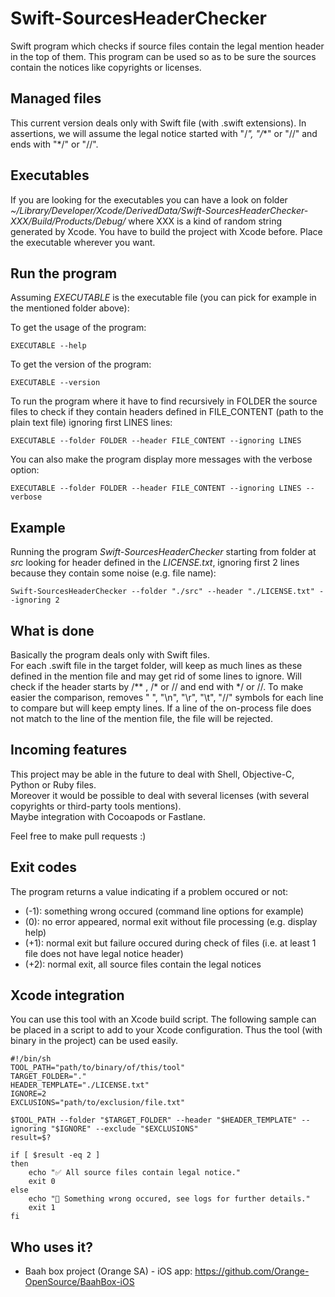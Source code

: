 # Swift-SourcesHeaderChecker

Swift program which checks if source files contain the legal mention header in the top of them.
This program can be used so as to be sure the sources contain the notices like copyrights or licenses.


## Managed files

This current version deals only with Swift file (with .swift extensions).
In assertions, we will assume the legal notice started with "/*", "/*\*"  or "//" and ends with "\*/" or "//".


## Executables

If you are looking for the executables you can have a look on folder _~/Library/Developer/Xcode/DerivedData/Swift-SourcesHeaderChecker-XXX/Build/Products/Debug/_ where XXX is a kind of random string generated by Xcode. You have to build the project with Xcode before. Place the executable wherever you want.


## Run the program

Assuming _EXECUTABLE_ is the executable file (you can pick for example in the mentioned folder above):

To get the usage of the program:

```shell
EXECUTABLE --help
```

To get the version of the program:

```shell
EXECUTABLE --version
```

To run the program where it have to find recursively in FOLDER the source files to check if they contain headers defined in FILE_CONTENT (path to the plain text file) ignoring first LINES lines:

```shell
EXECUTABLE --folder FOLDER --header FILE_CONTENT --ignoring LINES
```

You can also make the program display more messages with the verbose option:

```shell
EXECUTABLE --folder FOLDER --header FILE_CONTENT --ignoring LINES --verbose
```


## Example

Running the program _Swift-SourcesHeaderChecker_ starting from folder at _src_ looking for header defined in the _LICENSE.txt_, ignoring first 2 lines because they contain some noise (e.g. file name):

```shell
Swift-SourcesHeaderChecker --folder "./src" --header "./LICENSE.txt" --ignoring 2
```


## What is done

Basically the program deals only with Swift files.  
For each .swift file in the target folder, will keep as much lines as these defined in the mention file and may get rid of some lines to ignore.
Will check if the header starts by /** , /*  or // and end with \*/ or //.
To make easier the comparison, removes " ", "\n", "\r", "\t", "//" symbols for each line to compare but will keep empty lines.
If a line of the on-process file does not match to the line of the mention file, the file will be rejected.


## Incoming features

This project may be able in the future to deal with Shell, Objective-C, Python or Ruby files.  
Moreover it would be possible to deal with several licenses (with several copyrights or third-party tools mentions).  
Maybe integration with Cocoapods or Fastlane.  

Feel free to make pull requests :)


## Exit codes

The program returns a value indicating if a problem occured or not:

* (-1): something wrong occured (command line options for example)
* (0): no error appeared, normal exit without file processing (e.g. display help)
* (+1): normal exit but failure occured during check of files (i.e. at least 1 file does not have legal notice header)
* (+2): normal exit, all source files contain the legal notices


## Xcode integration

You can use this tool with an Xcode build script. The following sample can be placed in a script to add to your Xcode configuration. Thus the tool (with binary in the project) can be used easily.

```shell
#!/bin/sh
TOOL_PATH="path/to/binary/of/this/tool"
TARGET_FOLDER="."
HEADER_TEMPLATE="./LICENSE.txt"
IGNORE=2
EXCLUSIONS="path/to/exclusion/file.txt"

$TOOL_PATH --folder "$TARGET_FOLDER" --header "$HEADER_TEMPLATE" --ignoring "$IGNORE" --exclude "$EXCLUSIONS"
result=$?

if [ $result -eq 2 ]
then
	echo "✅ All source files contain legal notice."
	exit 0
else
	echo "🔴 Something wrong occured, see logs for further details."
	exit 1
fi
```

## Who uses it?

* Baah box project (Orange SA) - iOS app: https://github.com/Orange-OpenSource/BaahBox-iOS



